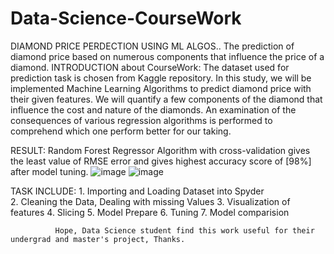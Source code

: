 # Data-Science-CourseWork
DIAMOND PRICE PERDECTION USING ML ALGOS..
The prediction of diamond price based on numerous components that influence the price of a diamond.
INTRODUCTION about CourseWork:
The dataset used for prediction task is chosen from  Kaggle repository. 
In this study, we will be implemented Machine Learning Algorithms to predict diamond price with their given features.
We will quantify a few components of the diamond that influence the cost and nature of the diamonds.
An examination of the consequences of various regression algorithms is performed to comprehend which one perform better for our taking.

RESULT: Random Forest Regressor Algorithm with cross-validation gives the least value of RMSE error and gives highest accuracy score of [98%] after model tuning.
![image](https://user-images.githubusercontent.com/103975775/173254990-8e6a00c4-7c6b-4a75-8f95-7e81e9404baf.png)
![image](https://user-images.githubusercontent.com/103975775/173255004-fa5ce7b1-7a07-4415-af6d-6d2a001c2ad3.png)



TASK INCLUDE: 1. Importing and Loading Dataset into Spyder  
              2. Cleaning the Data, Dealing with missing Values
              3. Visualization of features
              4. Slicing 
              5. Model Prepare 
              6. Tuning
              7. Model comparision
              
              Hope, Data Science student find this work useful for their undergrad and master's project, Thanks.
